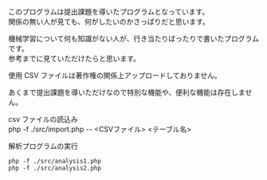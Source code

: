 このプログラムは提出課題を導いたプログラムとなっています。  
関係の無い人が見ても、何がしたいのかさっぱりだと思います。  

機械学習について何も知識がない人が、行き当たりばったりで書いたプログラムです。  
参考までに見ていただけたらと思います。  

使用 CSV ファイルは著作権の関係上アップロードしておりません。  


あくまで提出課題を導いただけなので特別な機能や、便利な機能は存在しません。  

csv ファイルの読込み  
    php -f ./src/import.php -- <CSVファイル> <テーブル名>  

解析プログラムの実行  

    php -f ./src/analysis1.php  
    php -f ./src/analysis2.php  

